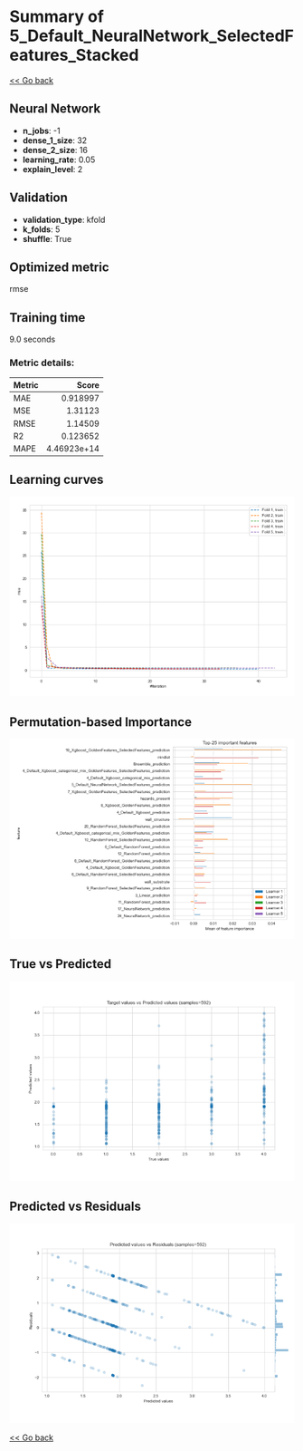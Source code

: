 # Summary of 5_Default_NeuralNetwork_SelectedFeatures_Stacked

[<< Go back](../README.md)


## Neural Network
- **n_jobs**: -1
- **dense_1_size**: 32
- **dense_2_size**: 16
- **learning_rate**: 0.05
- **explain_level**: 2

## Validation
 - **validation_type**: kfold
 - **k_folds**: 5
 - **shuffle**: True

## Optimized metric
rmse

## Training time

9.0 seconds

### Metric details:
| Metric   |       Score |
|:---------|------------:|
| MAE      | 0.918997    |
| MSE      | 1.31123     |
| RMSE     | 1.14509     |
| R2       | 0.123652    |
| MAPE     | 4.46923e+14 |



## Learning curves
![Learning curves](learning_curves.png)

## Permutation-based Importance
![Permutation-based Importance](permutation_importance.png)
## True vs Predicted

![True vs Predicted](true_vs_predicted.png)


## Predicted vs Residuals

![Predicted vs Residuals](predicted_vs_residuals.png)



[<< Go back](../README.md)

